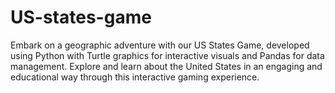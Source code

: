 # US-states-game
Embark on a geographic adventure with our US States Game, developed using Python with Turtle graphics for interactive visuals and Pandas for data management. Explore and learn about the United States in an engaging and educational way through this interactive gaming experience.
